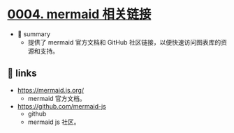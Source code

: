# [0004. mermaid 相关链接](https://github.com/Tdahuyou/markdown/tree/main/0004.%20mermaid%20%E7%9B%B8%E5%85%B3%E9%93%BE%E6%8E%A5)

- 📝 summary
   - 提供了 mermaid 官方文档和 GitHub 社区链接，以便快速访问图表库的资源和支持。

## 🔗 links

- https://mermaid.js.org/
  - mermaid 官方文档。
- https://github.com/mermaid-js
  - github
  - mermaid js 社区。